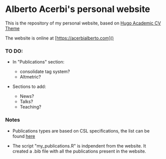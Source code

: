 # Alberto Acerbi's personal website

This is the repository of my personal website, based on [Hugo Academic CV Theme](https://github.com/HugoBlox/theme-academic-cv)

The website is online at [https://acerbialberto.com]()

### TO DO:

- In "Publications" section:
  -   consolidate tag system?
  -   Altmetric?

- Sections to add:
  - News?
  - Talks?
  - Teaching?  

### Notes

- Publications types are based on CSL specifications, the list can be found [here](https://docs.citationstyles.org/en/stable/specification.html#appendix-iii-types)

- The script "my_publications.R" is indpendent from the website. It created a .bib file with all the publications present in the website.

